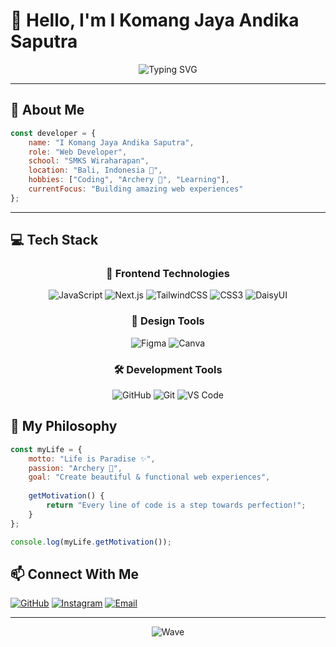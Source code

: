 # 👋 Hello, I'm I Komang Jaya Andika Saputra

<div align="center">
  
  ![Typing SVG](https://readme-typing-svg.herokuapp.com?font=Fira+Code&size=22&duration=3000&pause=1000&color=00D9FF&center=true&vCenter=true&width=435&lines=Web+Developer+%F0%9F%9A%80;Student+at+SMKS+Wiraharapan+%F0%9F%8E%93;Always+Learning+New+Things+%F0%9F%92%A1)
  
</div>

---

## 🚀 About Me

```javascript
const developer = {
    name: "I Komang Jaya Andika Saputra",
    role: "Web Developer",
    school: "SMKS Wiraharapan",
    location: "Bali, Indonesia 🌴",
    hobbies: ["Coding", "Archery 🏹", "Learning"],
    currentFocus: "Building amazing web experiences"
};
```

---

## 💻 Tech Stack

<div align="center">

### 🎨 Frontend Technologies
![JavaScript](https://img.shields.io/badge/JavaScript-F7DF1E?style=for-the-badge&logo=javascript&logoColor=black)
![Next.js](https://img.shields.io/badge/Next.js-000000?style=for-the-badge&logo=next.js&logoColor=white)
![TailwindCSS](https://img.shields.io/badge/Tailwind_CSS-38B2AC?style=for-the-badge&logo=tailwind-css&logoColor=white)
![CSS3](https://img.shields.io/badge/CSS3-1572B6?style=for-the-badge&logo=css3&logoColor=white)
![DaisyUI](https://img.shields.io/badge/DaisyUI-5A0EF8?style=for-the-badge&logo=daisyui&logoColor=white)

### 🎨 Design Tools
![Figma](https://img.shields.io/badge/Figma-F24E1E?style=for-the-badge&logo=figma&logoColor=white)
![Canva](https://img.shields.io/badge/Canva-00C4CC?style=for-the-badge&logo=Canva&logoColor=white)

### 🛠️ Development Tools
![GitHub](https://img.shields.io/badge/GitHub-181717?style=for-the-badge&logo=github&logoColor=white)
![Git](https://img.shields.io/badge/Git-F05032?style=for-the-badge&logo=git&logoColor=white)
![VS Code](https://img.shields.io/badge/VS_Code-007ACC?style=for-the-badge&logo=visual-studio-code&logoColor=white)

</div>



## 🎯 My Philosophy

```javascript
const myLife = {
    motto: "Life is Paradise ✨",
    passion: "Archery 🏹",
    goal: "Create beautiful & functional web experiences",
    
    getMotivation() {
        return "Every line of code is a step towards perfection!";
    }
};

console.log(myLife.getMotivation());
```


## 📫 Connect With Me


  [![GitHub](https://img.shields.io/badge/GitHub-181717?style=for-the-badge&logo=github&logoColor=white)](https://github.com/Komeex)
  [![Instagram](https://img.shields.io/badge/Instagram-E4405F?style=for-the-badge&logo=instagram&logoColor=white)]([https://instagram.com/your_username](https://www.instagram.com/kommex_/))
  [![Email](https://img.shields.io/badge/Email-D14836?style=for-the-badge&logo=gmail&logoColor=white)](mailto:your.email@example.com)
  

---

<div align="center">  
  
![Wave](https://capsule-render.vercel.app/api?type=waving&color=0:00D9FF,100:0099CC&height=120&section=footer)
  
</div>

<!-- Proudly created with enhanced styling -->
